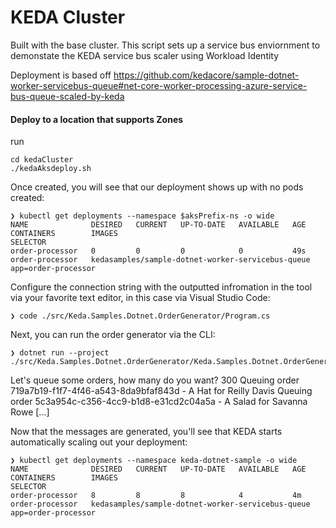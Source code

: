 # KEDA Cluster
Built with the base cluster.  This script sets up a service bus enviornment to demonstate 
the KEDA service bus scaler using Workload Identity
<br>

Deployment is based off https://github.com/kedacore/sample-dotnet-worker-servicebus-queue#net-core-worker-processing-azure-service-bus-queue-scaled-by-keda


#### Deploy to a location that supports Zones
run
```cli
cd kedaCluster
./kedaAksdeploy.sh
```


Once created, you will see that our deployment shows up with no pods created:

```cli
❯ kubectl get deployments --namespace $aksPrefix-ns -o wide
NAME              DESIRED   CURRENT   UP-TO-DATE   AVAILABLE   AGE       CONTAINERS        IMAGES                                                   SELECTOR
order-processor   0         0         0            0           49s       order-processor   kedasamples/sample-dotnet-worker-servicebus-queue   app=order-processor
```

Configure the connection string with the outputted infromation in the tool via your favorite text editor, in this case via Visual Studio Code:

```cli
❯ code ./src/Keda.Samples.Dotnet.OrderGenerator/Program.cs
```
Next, you can run the order generator via the CLI:
```cli
❯ dotnet run --project ./src/Keda.Samples.Dotnet.OrderGenerator/Keda.Samples.Dotnet.OrderGenerator.csproj
```
Let's queue some orders, how many do you want?
300
Queuing order 719a7b19-f1f7-4f46-a543-8da9bfaf843d - A Hat for Reilly Davis
Queuing order 5c3a954c-c356-4cc9-b1d8-e31cd2c04a5a - A Salad for Savanna Rowe
[...]

Now that the messages are generated, you'll see that KEDA starts automatically scaling out your deployment:

```cli
❯ kubectl get deployments --namespace keda-dotnet-sample -o wide
NAME              DESIRED   CURRENT   UP-TO-DATE   AVAILABLE   AGE       CONTAINERS        IMAGES                                                   SELECTOR
order-processor   8         8         8            4           4m        order-processor   kedasamples/sample-dotnet-worker-servicebus-queue   app=order-processor
```